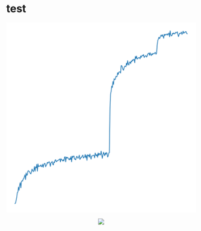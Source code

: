 # test


<p align="center">
<img src="./test.svg">
</p>

<p align="center">
  <img src="https://github.com/implus/SKNet/blob/master/figures/sknet.jpg">
</p>

